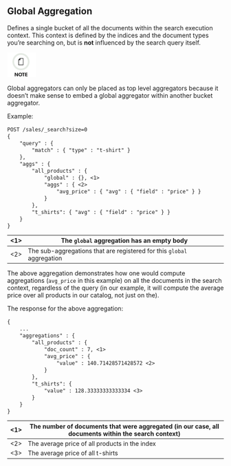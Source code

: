 ## Global Aggregation

Defines a single bucket of all the documents within the search execution context. This context is defined by the indices and the document types you’re searching on, but is **not** influenced by the search query itself.

![Note](images/icons/note.png)

Global aggregators can only be placed as top level aggregators because it doesn’t make sense to embed a global aggregator within another bucket aggregator.

Example:
    
    
    POST /sales/_search?size=0
    {
        "query" : {
            "match" : { "type" : "t-shirt" }
        },
        "aggs" : {
            "all_products" : {
                "global" : {}, <1>
                "aggs" : { <2>
                    "avg_price" : { "avg" : { "field" : "price" } }
                }
            },
            "t_shirts": { "avg" : { "field" : "price" } }
        }
    }

<1>| The `global` aggregation has an empty body     
---|---    
<2>| The sub-aggregations that are registered for this `global` aggregation   
  
The above aggregation demonstrates how one would compute aggregations (`avg_price` in this example) on all the documents in the search context, regardless of the query (in our example, it will compute the average price over all products in our catalog, not just on the).

The response for the above aggregation:
    
    
    {
        ...
        "aggregations" : {
            "all_products" : {
                "doc_count" : 7, <1>
                "avg_price" : {
                    "value" : 140.71428571428572 <2>
                }
            },
            "t_shirts": {
                "value" : 128.33333333333334 <3>
            }
        }
    }

<1>| The number of documents that were aggregated (in our case, all documents within the search context)     
---|---    
<2>| The average price of all products in the index     
<3>| The average price of all t-shirts 

